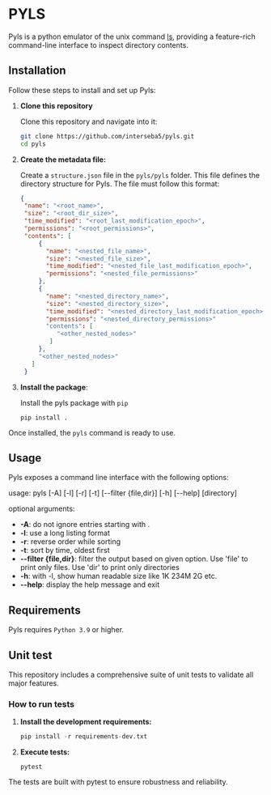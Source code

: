 # PYLS

Pyls is a python emulator of the unix command [ls](https://man7.org/linux/man-pages/man1/ls.1.html), providing a feature-rich command-line interface to inspect directory contents.

## Installation

Follow these steps to install and set up Pyls:

1. **Clone this repository**

   Clone this repository and navigate into it:
   ```bash
   git clone https://github.com/interseba5/pyls.git
   cd pyls
   ```
2. **Create the metadata file:**

   Create a `structure.json` file in the `pyls/pyls` folder. This file defines the directory structure for Pyls. The file must follow this format:
   ```json
   {
    "name": "<root_name>",
    "size": "<root_dir_size>",
    "time_modified": "<root_last_modification_epoch>",
    "permissions": "<root_permissions>",
    "contents": [
        {
          "name": "<nested_file_name>",
          "size": "<nested_file_size>",
          "time_modified": "<nested_file_last_modification_epoch>",
          "permissions": "<nested_file_permissions>"
        },
        {
          "name": "<nested_directory_name>",
          "size": "<nested_directory_size>",
          "time_modified": "<nested_directory_last_modification_epoch>",
          "permissions": "<nested_directory_permissions>"
          "contents": [
             "<other_nested_nodes>"
           ]
        },
        "<other_nested_nodes>"
      ]
    }
   ```
3. **Install the package**:

   Install the pyls package with `pip`
   ```
   pip install .
   ```
Once installed, the `pyls` command is ready to use.

## Usage
Pyls exposes a command line interface with the following options:

usage: pyls \[-A\] \[-l\] \[-r\] \[-t\] \[--filter {file,dir}\] \[-h\] \[--help\] \[directory\]

optional arguments:
- **-A**: do not ignore entries starting with .
- **-l**: use a long listing format
- **-r**: reverse order while sorting
- **-t**: sort by time, oldest first
- **--filter {file,dir}**: filter the output based on given option. Use 'file' to print only files. Use 'dir' to print only directories
- **-h**: with -l, show human readable size like 1K 234M 2G etc.
- **--help**: display the help message and exit

## Requirements
Pyls requires `Python 3.9` or higher.

## Unit test
This repository includes a comprehensive suite of unit tests to validate all major features.

### How to run tests

1. **Install the development requirements:**
   ```python
   pip install -r requirements-dev.txt
   ```
2. **Execute tests:**
   ```
   pytest
   ```
The tests are built with pytest to ensure robustness and reliability.
